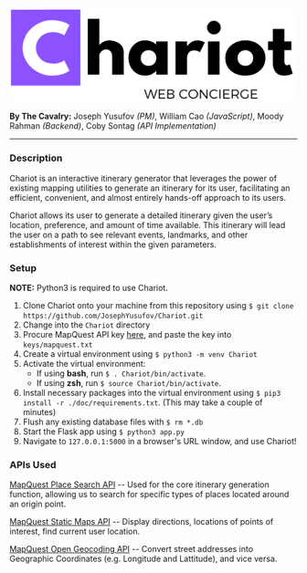 
[logo]: https://raw.githubusercontent.com/JosephYusufov/Chariot/master/static/img/chariot-logo.png#logo
![Chariot Logo][logo]

**By The Cavalry:** Joseph Yusufov *(PM)*, William Cao *(JavaScript)*, Moody Rahman *(Backend)*, Coby Sontag *(API Implementation)* 

---
### Description
Chariot is an interactive itinerary generator that leverages the power of existing mapping utilities to generate an itinerary for its user, facilitating an efficient, convenient, and almost entirely hands-off approach to its users.   
    
Chariot allows its user to generate a detailed itinerary given the user’s location, preference, and amount of time available. This itinerary will lead the user on a path to see relevant events, landmarks, and other establishments of interest within the given parameters. 

### Setup
**NOTE:** Python3 is required to use Chariot.
1. Clone Chariot onto your machine from this repository using `$ git clone https://github.com/JosephYusufov/Chariot.git`
2. Change into the `Chariot` directory  
3. Procure MapQuest API key [here](https://developer.mapquest.com/), and paste the key into `keys/mapquest.txt`
4. Create a virtual environment using `$ python3 -m venv Chariot`
5. Activate the virtual environment:
    - If using **bash**, run `$ . Chariot/bin/activate`.
    - If using **zsh**, run `$ source Chariot/bin/activate`.
6. Install necessary packages into the virtual environment using `$ pip3 install -r ./doc/requirements.txt`. (This may take a couple of minutes)
7. Flush any existing database files with `$ rm *.db`
8. Start the Flask app using `$ python3 app.py`
9. Navigate to `127.0.0.1:5000` in a browser's URL window, and use Chariot!
 
### APIs Used
[MapQuest Place Search API](https://docs.google.com/document/d/1s0pH9YNA_j9r2tTLWS5gOZhO5M40VFZID99lQ9LsO44/edit) -- Used for the core itinerary generation function, allowing us to search for specific types of places located around an origin point.   

[MapQuest Static Maps API](https://docs.google.com/document/d/17K1jnj402jsN6UOQUFZAnnpB--rPzZkNBWme44Biltw/edit) -- Display directions, locations of points of interest, find current user location.   

[MapQuest Open Geocoding API](https://docs.google.com/document/d/1HnzToCm_MkkXAyboatQQb0dZiSAYDD04QcwS2UFF4XI/edit) -- Convert street addresses into Geographic Coordinates (e.g. Longitude and Lattitude), and vice versa.

